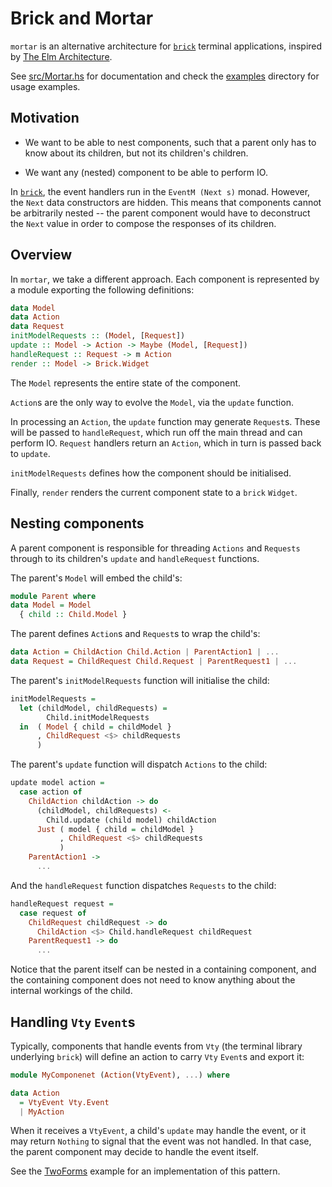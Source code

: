 # Brick and Mortar

`mortar` is an alternative architecture for [`brick`][brick] terminal
applications, inspired by [The Elm Architecture][the elm architecture].

See [src/Mortar.hs](/src/Mortar.hs) for documentation and check the
[examples](/examples) directory for usage examples.


## Motivation

* We want to be able to nest components, such that a parent only has to know
  about its children, but not its children's children.

* We want any (nested) component to be able to perform IO.

In [`brick`][brick], the event handlers run in the `EventM (Next s)` monad.
However, the `Next` data constructors are hidden. This means that components
cannot be arbitrarily nested -- the parent component would have to deconstruct
the `Next` value in order to compose the responses of its children.


## Overview

In `mortar`, we take a different approach. Each component is represented by a
module exporting the following definitions:

```haskell
data Model
data Action
data Request
initModelRequests :: (Model, [Request])
update :: Model -> Action -> Maybe (Model, [Request])
handleRequest :: Request -> m Action
render :: Model -> Brick.Widget
```

The `Model` represents the entire state of the component.

`Action`s are the only way to evolve the `Model`, via the `update` function.

In processing an `Action`, the `update` function may generate `Request`s. These
will be passed to `handleRequest`, which run off the main thread and can perform
IO. `Request` handlers return an `Action`, which in turn is passed back to
`update`.

`initModelRequests` defines how the component should be initialised.

Finally, `render` renders the current component state to a `brick` `Widget`.


## Nesting components

A parent component is responsible for threading `Actions` and `Requests` through
to its children's `update` and `handleRequest` functions.

The parent's `Model` will embed the child's:

```haskell
module Parent where
data Model = Model
  { child :: Child.Model }
```

The parent defines `Action`s and `Request`s to wrap the child's:

```haskell
data Action = ChildAction Child.Action | ParentAction1 | ...
data Request = ChildRequest Child.Request | ParentRequest1 | ...
```

The parent's `initModelRequests` function will initialise the child:

```haskell
initModelRequests =
  let (childModel, childRequests) =
        Child.initModelRequests
  in  ( Model { child = childModel }
      , ChildRequest <$> childRequests
      )
```

The parent's `update` function will dispatch `Actions` to the child:

```haskell
update model action =
  case action of
    ChildAction childAction -> do
      (childModel, childRequests) <-
        Child.update (child model) childAction
      Just ( model { child = childModel }
           , ChildRequest <$> childRequests
           )
    ParentAction1 ->
      ...
```

And the `handleRequest` function dispatches `Requests` to the child:

```haskell
handleRequest request =
  case request of
    ChildRequest childRequest -> do
      ChildAction <$> Child.handleRequest childRequest
    ParentRequest1 -> do
      ...
```

Notice that the parent itself can be nested in a containing component, and the
containing component does not need to know anything about the internal workings
of the child.


## Handling `Vty` `Event`s

Typically, components that handle events from `Vty` (the terminal library
underlying `brick`) will define an action to carry `Vty` `Event`s and export it:

```haskell
module MyComponenet (Action(VtyEvent), ...) where

data Action
  = VtyEvent Vty.Event
  | MyAction
```

When it receives a `VtyEvent`, a child's `update` may handle the event, or it
may return `Nothing` to signal that the event was not handled. In that case, the
parent component may decide to handle the event itself.

See the [TwoForms](/exaples/TwoForms) example for an implementation of this
pattern.

[brick]: https://github.com/jtdaugherty/brick
[the elm architecture]: https://github.com/evancz/elm-architecture-tutorial
